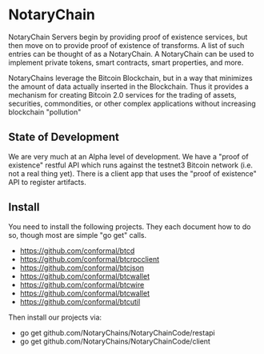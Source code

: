 NotaryChain
===========

NotaryChain Servers begin by providing proof of existence services, but then move on to provide proof of existence of transforms.  A list of such entries can be thought of as a NotaryChain.  A NotaryChain can be used to implement private tokens, smart contracts, smart properties, and more.

NotaryChains leverage the Bitcoin Blockchain, but in a way that minimizes the amount of data actually inserted in the Blockchain.  Thus it provides a mechanism for creating Bitcoin 2.0 services for the trading of assets, securities, commondities, or other complex applications without increasing blockchain "pollution"

State of Development
--------------------

We are very much at an Alpha level of development.  We have a "proof of existence" restful API which runs against the testnet3 Bitcoin network (i.e. not a real thing yet).  There is a client app that uses the "proof of existence" API to register artifacts.


Install
-------

You need to install the following projects.  They each document how to do so, though most are simple "go get" calls.

* https://github.com/conformal/btcd  
* https://github.com/conformal/btcrpcclient
* https://github.com/conformal/btcjson
* https://github.com/conformal/btcwallet
* https://github.com/conformal/btcwire
* https://github.com/conformal/btcwallet
* https://github.com/conformal/btcutil

Then install our projects via:

* go get github.com/NotaryChains/NotaryChainCode/restapi
* go get github.com/NotaryChains/NotaryChainCode/client
